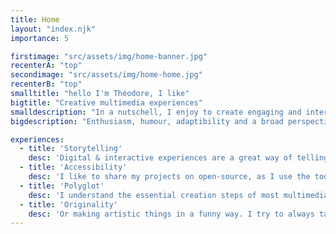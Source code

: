 ```yaml
---
title: Home
layout: "index.njk"
importance: 5

firstimage: "src/assets/img/home-banner.jpg"
recenterA: "top"
secondimage: "src/assets/img/home-home.jpg"
recenterB: "top"
smalltitle: "hello I'm Théodore, I like"
bigtitle: "Creative multimedia experiences"
smalldescription: "In a nutschell, I enjoy to create engaging and interactive digital stuff, through a variety of different medias, such as web, design, animation and video-games."
bigdescription: "Enthusiasm, humour, adaptibility and a broad perspective shape my way of working"

experiences:
  - title: 'Storytelling'
    desc: 'Digital & interactive experiences are a great way of telling stories and create a connection between the experience and its user.'
  - title: 'Accessibility'
    desc: 'I like to share my projects on open-source, as I use the tools and idead of the open-source contributors. A major concern for me is also that my product can be experienced by most of people on earth, making it the most leightweight, ethical and ecological possible.'
  - title: 'Polyglot'
    desc: 'I understand the essential creation steps of most multimedia projects. I enjoy putting my hands on 3D, animation, editing, scripting, or storybording. Sometimes you need to find the tool or to design it yourself so you can create your own workflow.'
  - title: 'Originality'
    desc: 'Or making artistic things in a funny way. I try to always take the time to shape ideas into reality and try out things spontaneously.'
---
```


